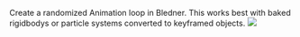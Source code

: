 Create a randomized Animation loop in Bledner.
This works best with baked rigidbodys or particle systems converted to keyframed objects.
![](ezgif-3-c1a7f81ab453.gif)
